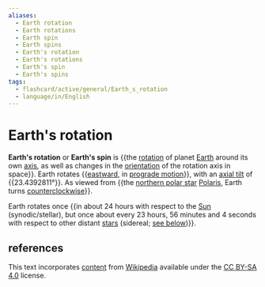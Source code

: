 ```yaml
---
aliases:
  - Earth rotation
  - Earth rotations
  - Earth spin
  - Earth spins
  - Earth's rotation
  - Earth's rotations
  - Earth's spin
  - Earth's spins
tags:
  - flashcard/active/general/Earth_s_rotation
  - language/in/English
---
```


# Earth's rotation

__Earth's rotation__ or __Earth's spin__ is {{the [rotation](rotation.md) of planet [Earth](Earth.md) around its own [axis](rotation%20around%20a%20fixed%20axis.md), as well as changes in the [orientation](orientation%20(geometry).md) of the rotation axis in space}}. Earth rotates {{[eastward](east.md), in [prograde motion](retrograde%20and%20prograde%20motion.md)}}, with an [axial tilt](axial%20tilt.md) of {{23.4392811°}}. As viewed from {{the [northern polar star](pole%20star.md) [Polaris](Polaris.md), Earth turns [counterclockwise](clockwise.md)}}. <!--SR:!2024-09-18,64,310!2025-04-09,218,330!2024-09-12,26,170!2024-09-14,61,310-->

Earth rotates once {{in about 24 hours with respect to the [Sun](Sun.md) (synodic/stellar), but once about every 23 hours, 56 minutes and 4 seconds with respect to other distant [stars](star.md) (sidereal; [see below](#stellar%20and%20sidereal%20day))}}. <!--SR:!2024-09-05,49,290-->

## references

This text incorporates [content](https://en.wikipedia.org/wiki/Earth's_rotation) from [Wikipedia](Wikipedia.md) available under the [CC BY-SA 4.0](https://creativecommons.org/licenses/by-sa/4.0/) license.

